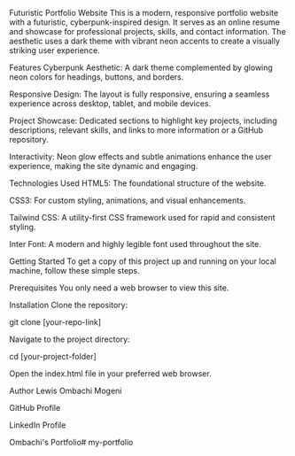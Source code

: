 Futuristic Portfolio Website
This is a modern, responsive portfolio website with a futuristic, cyberpunk-inspired design. It serves as an online resume and showcase for professional projects, skills, and contact information. The aesthetic uses a dark theme with vibrant neon accents to create a visually striking user experience.

Features
Cyberpunk Aesthetic: A dark theme complemented by glowing neon colors for headings, buttons, and borders.

Responsive Design: The layout is fully responsive, ensuring a seamless experience across desktop, tablet, and mobile devices.

Project Showcase: Dedicated sections to highlight key projects, including descriptions, relevant skills, and links to more information or a GitHub repository.

Interactivity: Neon glow effects and subtle animations enhance the user experience, making the site dynamic and engaging.

Technologies Used
HTML5: The foundational structure of the website.

CSS3: For custom styling, animations, and visual enhancements.

Tailwind CSS: A utility-first CSS framework used for rapid and consistent styling.

Inter Font: A modern and highly legible font used throughout the site.

Getting Started
To get a copy of this project up and running on your local machine, follow these simple steps.

Prerequisites
You only need a web browser to view this site.

Installation
Clone the repository:

git clone [your-repo-link]

Navigate to the project directory:

cd [your-project-folder]

Open the index.html file in your preferred web browser.

Author
Lewis Ombachi Mogeni

GitHub Profile

LinkedIn Profile

Ombachi's Portfolio#   m y - p o r t f o l i o  
 